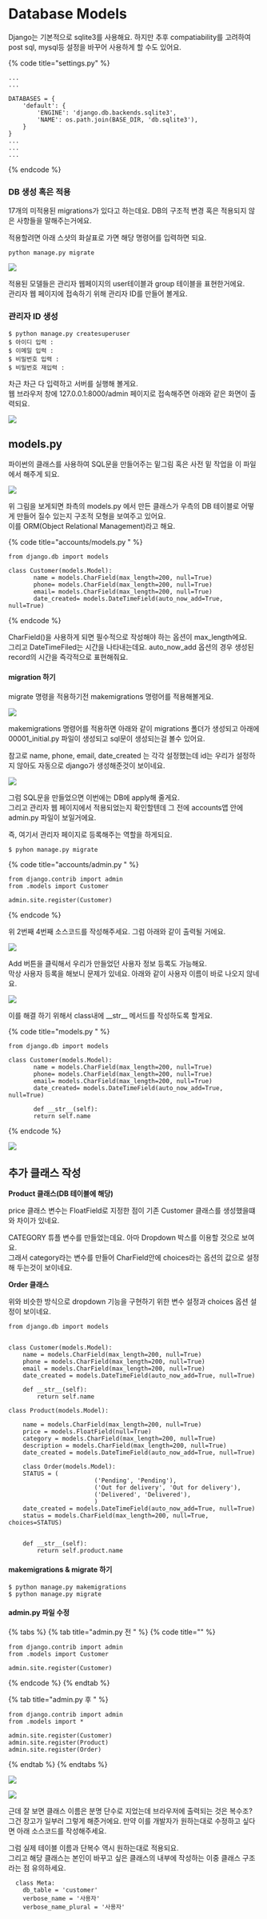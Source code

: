 # Database Models

Django는 기본적으로 sqlite3를 사용해요. 하지만 추후 compatiability를 고려하여 post sql,  mysql등 설정을 바꾸어 사용하게 할 수도 있어요. 

{% code title="settings.py" %}
```text
...
...

DATABASES = {
    'default': {
        'ENGINE': 'django.db.backends.sqlite3',
        'NAME': os.path.join(BASE_DIR, 'db.sqlite3'),
    }
}
...
...
...
```
{% endcode %}

### DB 생성 혹은 적용 

17개의 미적용된 migrations가 있다고 하는데요. DB의 구조적 변경 혹은 적용되지 않은 사항들을 말해주는거에요.   
  
적용할려면 아래 스샷의 화살표로 가면 해당 명령어를 입력하면 되요. 

```text
python manage.py migrate
```

![](../.gitbook/assets/image%20%2829%29.png)

적용된 모델들은 관리자 웹페이지의 user테이블과  group 테이블을 표현한거에요.  
관리자 웹 페이지에 접속하기 위해 관리자 ID를 만들어 볼게요. 

### 관리자 ID 생성 

```text
$ python manage.py createsuperuser
$ 아이디 입력 : 
$ 이메일 입력 : 
$ 비밀번호 입력 : 
$ 비밀번호 재입력 : 

```

차근 차근 다 입력하고 서버를 실행해 볼게요.   
웹 브라우저 창에 127.0.0.1:8000/admin 페이지로 접속해주면 아래와 같은 화면이 출력되요. 

![](../.gitbook/assets/image%20%2857%29.png)

## models.py 

파이썬의 클래스를 사용하여 SQL문을 만들어주는 밑그림 혹은 사전 밑 작업을 이 파일에서 해주게 되요. 

![](../.gitbook/assets/image%20%2841%29.png)

위 그림을 보게되면 좌측의 models.py 에서 만든 클래스가 우측의 DB 테이블로 어떻게 만들어 질수 있는지 구조적 모형을 보여주고 있어요.   
이를 ORM\(Object Relational Management\)라고 해요. 

{% code title="accounts/models.py " %}
```text
from django.db import models

class Customer(models.Model):
       name = models.CharField(max_length=200, null=True)
       phone= models.CharField(max_length=200, null=True)
       email= models.CharField(max_length=200, null=True)
       date_created= models.DateTimeField(auto_now_add=True, null=True)
```
{% endcode %}

CharField\(\)을 사용하게 되면 필수적으로 작성해야 하는 옵션이 max\_length에요.   
그리고 DateTimeFiled는 시간을 나타내는데요. auto\_now\_add 옵션의 경우 생성된 record의 시간을 즉각적으로 표현해줘요. 

#### migration 하기 

migrate 명령을 적용하기전 makemigrations 명령어를 적용해볼게요. 

![](../.gitbook/assets/image%20%2875%29.png)

makemigrations 명령어를 적용하면 아래와 같이 migrations 폴더가 생성되고 아래에 00001\_initial.py 파일이 생성되고 sql문이 생성되는걸 볼수 있어요.   
  
참고로 name, phone, email, date\_created 는 각각 설정했는데 id는 우리가 설정하지 않아도 자동으로 django가 생성해준것이 보이네요. 

![](../.gitbook/assets/image%20%285%29.png)

그럼 SQL문을 만들었으면 이번에는 DB에 apply해 줄게요.   
그리고 관리자 웹 페이지에서 적용되었는지 확인할텐데 그 전에 accounts앱 안에 admin.py 파일이 보일거에요.   
  
즉, 여기서 관리자 페이지로 등록해주는 역할을 하게되요. 

```text
$ pyhon manage.py migrate
```

{% code title="accounts/admin.py " %}
```text
from django.contrib import admin 
from .models import Customer 

admin.site.register(Customer)
```
{% endcode %}

위 2번째 4번째 소스코드를 작성해주세요.  그럼 아래와 같이 출력될 거에요. 

![](../.gitbook/assets/image%20%2869%29.png)

Add 버튼을 클릭해서 우리가 만들었던 사용자 정보 등록도 가능해요.   
막상 사용자 등록을 해보니 문제가 있네요. 아래와 같이 사용자 이름이 바로 나오지 않네요. 

![](../.gitbook/assets/image%20%2810%29.png)

이를 해결 하기 위해서 class내에 \_\_str\_\_ 메서드를 작성하도록 할게요. 

{% code title="models.py " %}
```text
from django.db import models

class Customer(models.Model):
       name = models.CharField(max_length=200, null=True)
       phone= models.CharField(max_length=200, null=True)
       email= models.CharField(max_length=200, null=True)
       date_created= models.DateTimeField(auto_now_add=True, null=True)
       
       def __str__(self):
       return self.name
```
{% endcode %}

![](../.gitbook/assets/image%20%2827%29.png)

## 추가 클래스 작성 

**Product 클래스\(DB 테이블에 해당\)**

price 클래스 변수는 FloatField로 지정한 점이 기존 Customer 클래스를 생성했을떄와 차이가 있네요. 

CATEGORY 튜플 변수를 만들었는데요. 아마 Dropdown 박스를 이용할 것으로 보여요.   
그래서 category라는 변수를 만들어 CharField안에 choices라는 옵션의 값으로 설정해 두는것이 보이네요. 

**Order 클래스**

위와 비슷한 방식으로 dropdown 기능을 구현하기 위한 변수 설정과 choices 옵션 설정이 보이네요. 

```text
from django.db import models


class Customer(models.Model):
	name = models.CharField(max_length=200, null=True)
	phone = models.CharField(max_length=200, null=True)
	email = models.CharField(max_length=200, null=True)
	date_created = models.DateTimeField(auto_now_add=True, null=True)

	def __str__(self):
		return self.name

class Product(models.Model):

	name = models.CharField(max_length=200, null=True)
	price = models.FloatField(null=True)
	category = models.CharField(max_length=200, null=True)
	description = models.CharField(max_length=200, null=True)
	date_created = models.DateTimeField(auto_now_add=True, null=True)

	class Order(models.Model):
	STATUS = (
						('Pending', 'Pending'),
						('Out for delivery', 'Out for delivery'),
						('Delivered', 'Delivered'),
						)
	date_created = models.DateTimeField(auto_now_add=True, null=True)
	status = models.CharField(max_length=200, null=True, choices=STATUS)


	def __str__(self):
		return self.product.name
```

#### makemigrations & migrate 하기 

```text
$ python manage.py makemigrations
$ python manage.py migrate
```

#### admin.py 파일 수정 

{% tabs %}
{% tab title="admin.py 전 " %}
{% code title="" %}
```text
from django.contrib import admin 
from .models import Customer 

admin.site.register(Customer)
```
{% endcode %}
{% endtab %}

{% tab title="admin.py 후 " %}
```
from django.contrib import admin 
from .models import *

admin.site.register(Customer)
admin.site.register(Product)
admin.site.register(Order)
```
{% endtab %}
{% endtabs %}

![](../.gitbook/assets/image%20%2870%29.png)

![](../.gitbook/assets/image%20%2832%29.png)

근데 잘 보면 클래스 이름은 분명 단수로 지었는데 브라우저에 출력되는 것은 복수조?   
그건 장고가 일부러 그렇게 해준거에요. 만약 이를 개발자가 원하는대로 수정하고 싶다면 아래 소스코드를 작성해주세요. 

그럼 실제 테이블 이름과 단복수 역시 원하는대로 적용되요.   
그리고 해당 클래스는 본인이 바꾸고 싶은 클래스의 내부에 작성하는 이중 클래스 구조라는 점 유의하세요. 

```text
  class Meta: 
    db_table = 'customer' 
    verbose_name = '사용자' 
    verbose_name_plural = '사용자'
```

